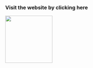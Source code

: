 
### Visit the website by clicking here <br>

[<img src="https://i.postimg.cc/mghMmCgd/pngtree-click-here-button.png" width="150px">](https://classical-marketing-solution-website.netlify.app/)
